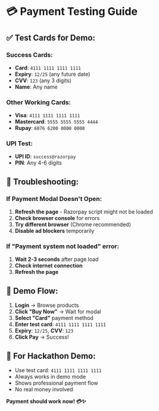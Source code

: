 # 💳 Payment Testing Guide

## ✅ **Test Cards for Demo:**

### Success Cards:
- **Card**: `4111 1111 1111 1111`
- **Expiry**: `12/25` (any future date)
- **CVV**: `123` (any 3 digits)
- **Name**: Any name

### Other Working Cards:
- **Visa**: `4111 1111 1111 1111`
- **Mastercard**: `5555 5555 5555 4444`
- **Rupay**: `6076 6200 0000 0008`

### UPI Test:
- **UPI ID**: `success@razorpay`
- **PIN**: Any 4-6 digits

## 🔧 **Troubleshooting:**

### If Payment Modal Doesn't Open:
1. **Refresh the page** - Razorpay script might not be loaded
2. **Check browser console** for errors
3. **Try different browser** (Chrome recommended)
4. **Disable ad blockers** temporarily

### If "Payment system not loaded" error:
1. **Wait 2-3 seconds** after page load
2. **Check internet connection**
3. **Refresh the page**

## 🎯 **Demo Flow:**
1. **Login** → Browse products
2. **Click "Buy Now"** → Wait for modal
3. **Select "Card"** payment method
4. **Enter test card**: `4111 1111 1111 1111`
5. **Expiry**: `12/25`, **CVV**: `123`
6. **Click Pay** → Success!

## 🚀 **For Hackathon Demo:**
- Use test card: `4111 1111 1111 1111`
- Always works in demo mode
- Shows professional payment flow
- No real money involved

**Payment should work now! 💳✨**